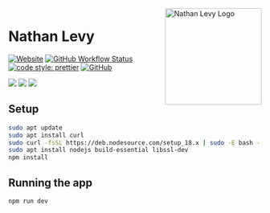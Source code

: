 <!-- markdownlint-disable MD033 MD041 -->

<a href="https://nathanlevy.com" target="_blank" rel="noopener noreferrer">
    <img src="public/logo512.png" height="192px" align="right" alt="Nathan Levy Logo"/>
</a>

# Nathan Levy

[![Website](https://img.shields.io/website?url=https://nathanlevy.com)](https://nathanlevy.com)
[![GitHub Workflow Status](https://img.shields.io/github/actions/workflow/status/NatelevAU/natelev/main.yml?branch=main)](https://github.com/NatelevAU/natelev/actions)
[![code style: prettier](https://img.shields.io/badge/code_style-prettier-ff69b4.svg?label=style)](https://github.com/prettier/prettier)
[![GitHub](https://img.shields.io/github/license/NatelevAU/natelev)](https://choosealicense.com/licenses/isc/)

![](https://img.shields.io/badge/Node-v16-blueviolet)
![](https://img.shields.io/badge/React-v18-blue)
![](https://img.shields.io/badge/Typescript-v4-yellowgreen)

## Setup

```bash
sudo apt update
sudo apt install curl
sudo curl -fsSL https://deb.nodesource.com/setup_18.x | sudo -E bash -
sudo apt install nodejs build-essential libssl-dev
npm install
```

## Running the app

```bash
npm run dev
```

